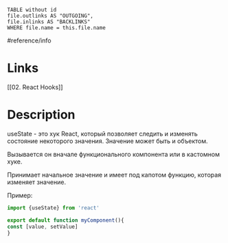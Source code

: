 ```dataview 
TABLE without id
file.outlinks AS "OUTGOING",
file.inlinks AS "BACKLINKS"
WHERE file.name = this.file.name
```
#reference/info
# Links
[[02. React Hooks]]






# Description

useState - это хук React, который позволяет следить и изменять состояние некоторого значения. Значение может быть и объектом.

Вызывается он вначале функционального компонента или в кастомном хуке.

Принимает начальное значение и имеет под капотом функцию, которая изменяет значение.

Пример:
```jsx
import {useState} from 'react'

export default function myComponent(){
const [value, setValue]
}
```